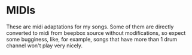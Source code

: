 # MIDIs
These are midi adaptations for my songs. Some of them
are directly converted to midi from beepbox source without
modifications, so expect some bugginess, like, for example,
songs that have more than 1 drum channel won't play very nicely.
